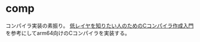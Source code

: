 # comp

コンパイラ実装の素振り。
[低レイヤを知りたい人のためのCコンパイラ作成入門](https://www.sigbus.info/compilerbook)
を参考にしてarm64向けのCコンパイラを実装する。


